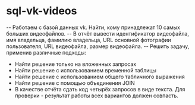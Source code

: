 # sql-vk-videos
-- Работаем с базой данных vk. Найти, кому принадлежат 10 самых больших видеофайлов.
-- В отчёт вывести идентификатор видеофайла, имя владельца, фамилию владельца, URL основной фотографии пользователя, URL видеофайла, размер видеофайла.
-- Решить задачу, применив различные подходы:
* Найти решение только на вложенных запросах
* Найти решение с использованием временной таблицы
* Найти решение с использованием общего табличного выражения
* Найти решение с помощью объединения JOIN
* В качестве отчёта сдать код четырёх запросов в виде текста. Для проверки - результат работы всех вариантов должен совпасть.
